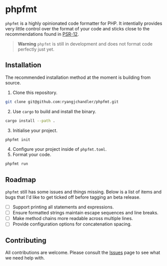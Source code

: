 # phpfmt

`phpfmt` is a highly opinionated code formatter for PHP. It intentially provides very little control over the format of your code and sticks close to the recommendations found in [PSR-12](https://www.php-fig.org/psr/psr-12/).

> **Warning** `phpfmt` is still in development and does not format code perfectly just yet.

## Installation

The recommended installation method at the moment is building from source. 

1. Clone this repository.

```sh
git clone git@github.com:ryangjchandler/phpfmt.git
```

2. Use `cargo` to build and install the binary.

```sh
cargo install --path .
```

3. Initialise your project.

```sh
phpfmt init
```

4. Configure your project inside of `phpfmt.toml`.
5. Format your code.

```sh
phpfmt run
```

## Roadmap

`phpfmt` still has some issues and things missing. Below is a list of items and bugs that I'd like to get ticked off before tagging an beta release.

* [ ] Support printing all statements and expressions.
* [ ] Ensure formatted strings maintain escape sequences and line breaks.
* [ ] Make method chains more readable across multiple lines.
* [ ] Provide configuration options for concatenation spacing.

## Contributing

All contributions are welcome. Please consult the [Issues](/issues) page to see what we need help with.